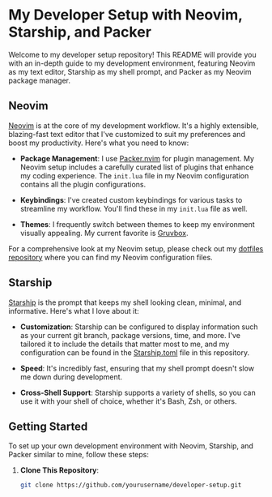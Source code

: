 # My Developer Setup with Neovim, Starship, and Packer

Welcome to my developer setup repository! This README will provide you with an in-depth guide to my development environment, featuring Neovim as my text editor, Starship as my shell prompt, and Packer as my Neovim package manager.

## Neovim

[Neovim](https://neovim.io/) is at the core of my development workflow. It's a highly extensible, blazing-fast text editor that I've customized to suit my preferences and boost my productivity. Here's what you need to know:

- **Package Management**: I use [Packer.nvim](https://github.com/wbthomason/packer.nvim) for plugin management. My Neovim setup includes a carefully curated list of plugins that enhance my coding experience. The `init.lua` file in my Neovim configuration contains all the plugin configurations.

- **Keybindings**: I've created custom keybindings for various tasks to streamline my workflow. You'll find these in my `init.lua` file as well.

- **Themes**: I frequently switch between themes to keep my environment visually appealing. My current favorite is [Gruvbox](https://github.com/morhetz/gruvbox).

For a comprehensive look at my Neovim setup, please check out my [dotfiles repository](#link-to-dotfiles) where you can find my Neovim configuration files.

## Starship

[Starship](https://starship.rs/) is the prompt that keeps my shell looking clean, minimal, and informative. Here's what I love about it:

- **Customization**: Starship can be configured to display information such as your current git branch, package versions, time, and more. I've tailored it to include the details that matter most to me, and my configuration can be found in the [Starship.toml](#link-to-starship-config) file in this repository.

- **Speed**: It's incredibly fast, ensuring that my shell prompt doesn't slow me down during development.

- **Cross-Shell Support**: Starship supports a variety of shells, so you can use it with your shell of choice, whether it's Bash, Zsh, or others.

## Getting Started

To set up your own development environment with Neovim, Starship, and Packer similar to mine, follow these steps:

1. **Clone This Repository**:

   ```bash
   git clone https://github.com/yourusername/developer-setup.git
